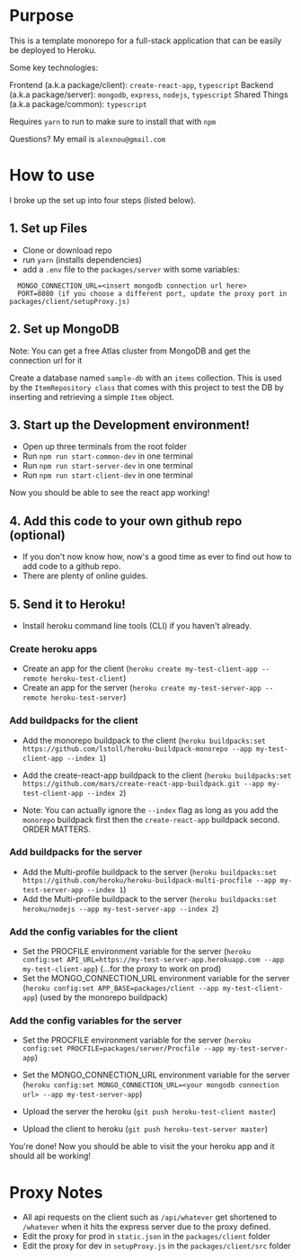 # Purpose

This is a template monorepo for a full-stack application that can be easily be deployed to Heroku.

Some key technologies:

Frontend (a.k.a package/client): `create-react-app`, `typescript`
Backend (a.k.a package/server): `mongodb`, `express`, `nodejs`, `typescript`
Shared Things (a.k.a package/common): `typescript`

Requires `yarn` to run to make sure to install that with `npm`

Questions? My email is `alexnou@gmail.com`

# How to use

I broke up the set up into four steps (listed below).

## 1. Set up Files

- Clone or download repo
- run `yarn` (installs dependencies)
- add a `.env` file to the `packages/server` with some variables:

```
  MONGO_CONNECTION_URL=<insert mongodb connection url here>
  PORT=8080 (if you choose a different port, update the proxy port in packages/client/setupProxy.js)
```

## 2. Set up MongoDB

Note: You can get a free Atlas cluster from MongoDB and get the connection url for it

Create a database named `sample-db` with an `items` collection. This is used by the `ItemRepository class` that comes with this project to test the DB by inserting and retrieving a simple `Item` object.

## 3. Start up the Development environment!

- Open up three terminals from the root folder
- Run `npm run start-common-dev` in one terminal
- Run `npm run start-server-dev` in one terminal
- Run `npm run start-client-dev` in one terminal

Now you should be able to see the react app working!

## 4. Add this code to your own github repo (optional)

- If you don't now know how, now's a good time as ever to find out how to add code to a github repo.
- There are plenty of online guides.

## 5. Send it to Heroku!

- Install heroku command line tools (CLI) if you haven't already.

### Create heroku apps

- Create an app for the client (`heroku create my-test-client-app --remote heroku-test-client`)
- Create an app for the server (`heroku create my-test-server-app --remote heroku-test-server`)

### Add buildpacks for the client

- Add the monorepo buildpack to the client (`heroku buildpacks:set https://github.com/lstoll/heroku-buildpack-monorepo --app my-test-client-app --index 1`)
- Add the create-react-app buildpack to the client (`heroku buildpacks:set https://github.com/mars/create-react-app-buildpack.git --app my-test-client-app --index 2`)

- Note: You can actually ignore the `--index` flag as long as you add the `monorepo` buildpack first then the `create-react-app` buildpack second. ORDER MATTERS.

### Add buildpacks for the server

- Add the Multi-profile buildpack to the server (`heroku buildpacks:set https://github.com/heroku/heroku-buildpack-multi-procfile --app my-test-server-app --index 1`)
- Add the Multi-profile buildpack to the server (`heroku buildpacks:set heroku/nodejs --app my-test-server-app --index 2`)

### Add the config variables for the client

- Set the PROCFILE environment variable for the server (`heroku config:set API_URL=https://my-test-server-app.herokuapp.com --app my-test-client-app`) (...for the proxy to work on prod)
- Set the MONGO_CONNECTION_URL environment variable for the server (`heroku config:set APP_BASE=packages/client --app my-test-client-app`) (used by the monorepo buildpack)

### Add the config variables for the server

- Set the PROCFILE environment variable for the server (`heroku config:set PROCFILE=packages/server/Procfile --app my-test-server-app`)
- Set the MONGO_CONNECTION_URL environment variable for the server (`heroku config:set MONGO_CONNECTION_URL=<your mongodb connection url> --app my-test-server-app`)

- Upload the server the heroku (`git push heroku-test-client master`)
- Upload the client to heroku (`git push heroku-test-server master`)

You're done! Now you should be able to visit the your heroku app and it should all be working!

# Proxy Notes

- All api requests on the client such as `/api/whatever` get shortened to `/whatever` when it hits the express server due to the proxy defined.
- Edit the proxy for prod in `static.json` in the `packages/client` folder
- Edit the proxy for dev in `setupProxy.js` in the `packages/client/src` folder
